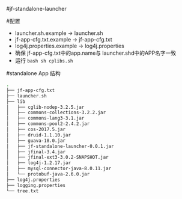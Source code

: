 #jf-standalone-launcher

#配置
- launcher.sh.example -> launcher.sh
- jf-app-cfg.txt.example -> jf-app-cfg.txt
- log4j.properties.example -> log4j.properties
- 确保 jf-app-cfg.txt中的app.name与 launcher.shd中的APP名字一致
- 运行 ```bash sh cplibs.sh```

#standalone App 结构

```bash
.
├── jf-app-cfg.txt
├── launcher.sh
├── lib
│   ├── cglib-nodep-3.2.5.jar
│   ├── commons-collections-3.2.2.jar
│   ├── commons-lang3-3.1.jar
│   ├── commons-pool2-2.4.2.jar
│   ├── cos-2017.5.jar
│   ├── druid-1.1.10.jar
│   ├── guava-18.0.jar
│   ├── jf-standalone-launcher-0.0.1.jar
│   ├── jfinal-3.4.jar
│   ├── jfinal-ext3-3.0.2-SNAPSHOT.jar
│   ├── log4j-1.2.17.jar
│   ├── mysql-connector-java-8.0.11.jar
│   └── protobuf-java-2.6.0.jar
├── log4j.properties
├── logging.properties
└── tree.txt
```
